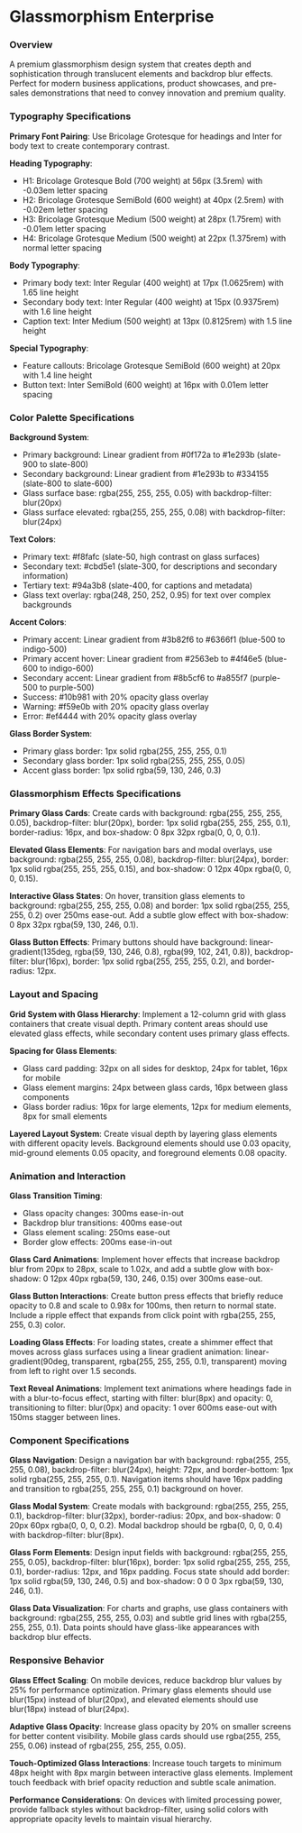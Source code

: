 # Glassmorphism Enterprise

### Overview
A premium glassmorphism design system that creates depth and sophistication through translucent elements and backdrop blur effects. Perfect for modern business applications, product showcases, and pre-sales demonstrations that need to convey innovation and premium quality.

### Typography Specifications

**Primary Font Pairing**: Use Bricolage Grotesque for headings and Inter for body text to create contemporary contrast.

**Heading Typography**:
- H1: Bricolage Grotesque Bold (700 weight) at 56px (3.5rem) with -0.03em letter spacing
- H2: Bricolage Grotesque SemiBold (600 weight) at 40px (2.5rem) with -0.02em letter spacing
- H3: Bricolage Grotesque Medium (500 weight) at 28px (1.75rem) with -0.01em letter spacing
- H4: Bricolage Grotesque Medium (500 weight) at 22px (1.375rem) with normal letter spacing

**Body Typography**:
- Primary body text: Inter Regular (400 weight) at 17px (1.0625rem) with 1.65 line height
- Secondary body text: Inter Regular (400 weight) at 15px (0.9375rem) with 1.6 line height
- Caption text: Inter Medium (500 weight) at 13px (0.8125rem) with 1.5 line height

**Special Typography**:
- Feature callouts: Bricolage Grotesque SemiBold (600 weight) at 20px with 1.4 line height
- Button text: Inter SemiBold (600 weight) at 16px with 0.01em letter spacing

### Color Palette Specifications

**Background System**:
- Primary background: Linear gradient from #0f172a to #1e293b (slate-900 to slate-800)
- Secondary background: Linear gradient from #1e293b to #334155 (slate-800 to slate-600)
- Glass surface base: rgba(255, 255, 255, 0.05) with backdrop-filter: blur(20px)
- Glass surface elevated: rgba(255, 255, 255, 0.08) with backdrop-filter: blur(24px)

**Text Colors**:
- Primary text: #f8fafc (slate-50, high contrast on glass surfaces)
- Secondary text: #cbd5e1 (slate-300, for descriptions and secondary information)
- Tertiary text: #94a3b8 (slate-400, for captions and metadata)
- Glass text overlay: rgba(248, 250, 252, 0.95) for text over complex backgrounds

**Accent Colors**:
- Primary accent: Linear gradient from #3b82f6 to #6366f1 (blue-500 to indigo-500)
- Primary accent hover: Linear gradient from #2563eb to #4f46e5 (blue-600 to indigo-600)
- Secondary accent: Linear gradient from #8b5cf6 to #a855f7 (purple-500 to purple-500)
- Success: #10b981 with 20% opacity glass overlay
- Warning: #f59e0b with 20% opacity glass overlay
- Error: #ef4444 with 20% opacity glass overlay

**Glass Border System**:
- Primary glass border: 1px solid rgba(255, 255, 255, 0.1)
- Secondary glass border: 1px solid rgba(255, 255, 255, 0.05)
- Accent glass border: 1px solid rgba(59, 130, 246, 0.3)

### Glassmorphism Effects Specifications

**Primary Glass Cards**:
Create cards with background: rgba(255, 255, 255, 0.05), backdrop-filter: blur(20px), border: 1px solid rgba(255, 255, 255, 0.1), border-radius: 16px, and box-shadow: 0 8px 32px rgba(0, 0, 0, 0.1).

**Elevated Glass Elements**:
For navigation bars and modal overlays, use background: rgba(255, 255, 255, 0.08), backdrop-filter: blur(24px), border: 1px solid rgba(255, 255, 255, 0.15), and box-shadow: 0 12px 40px rgba(0, 0, 0, 0.15).

**Interactive Glass States**:
On hover, transition glass elements to background: rgba(255, 255, 255, 0.08) and border: 1px solid rgba(255, 255, 255, 0.2) over 250ms ease-out. Add a subtle glow effect with box-shadow: 0 8px 32px rgba(59, 130, 246, 0.1).

**Glass Button Effects**:
Primary buttons should have background: linear-gradient(135deg, rgba(59, 130, 246, 0.8), rgba(99, 102, 241, 0.8)), backdrop-filter: blur(16px), border: 1px solid rgba(255, 255, 255, 0.2), and border-radius: 12px.

### Layout and Spacing

**Grid System with Glass Hierarchy**:
Implement a 12-column grid with glass containers that create visual depth. Primary content areas should use elevated glass effects, while secondary content uses primary glass effects.

**Spacing for Glass Elements**:
- Glass card padding: 32px on all sides for desktop, 24px for tablet, 16px for mobile
- Glass element margins: 24px between glass cards, 16px between glass components
- Glass border radius: 16px for large elements, 12px for medium elements, 8px for small elements

**Layered Layout System**:
Create visual depth by layering glass elements with different opacity levels. Background elements should use 0.03 opacity, mid-ground elements 0.05 opacity, and foreground elements 0.08 opacity.

### Animation and Interaction

**Glass Transition Timing**:
- Glass opacity changes: 300ms ease-in-out
- Backdrop blur transitions: 400ms ease-out
- Glass element scaling: 250ms ease-out
- Border glow effects: 200ms ease-in-out

**Glass Card Animations**:
Implement hover effects that increase backdrop blur from 20px to 28px, scale to 1.02x, and add a subtle glow with box-shadow: 0 12px 40px rgba(59, 130, 246, 0.15) over 300ms ease-out.

**Glass Button Interactions**:
Create button press effects that briefly reduce opacity to 0.8 and scale to 0.98x for 100ms, then return to normal state. Include a ripple effect that expands from click point with rgba(255, 255, 255, 0.3) color.

**Loading Glass Effects**:
For loading states, create a shimmer effect that moves across glass surfaces using a linear gradient animation: linear-gradient(90deg, transparent, rgba(255, 255, 255, 0.1), transparent) moving from left to right over 1.5 seconds.

**Text Reveal Animations**:
Implement text animations where headings fade in with a blur-to-focus effect, starting with filter: blur(8px) and opacity: 0, transitioning to filter: blur(0px) and opacity: 1 over 600ms ease-out with 150ms stagger between lines.

### Component Specifications

**Glass Navigation**:
Design a navigation bar with background: rgba(255, 255, 255, 0.08), backdrop-filter: blur(24px), height: 72px, and border-bottom: 1px solid rgba(255, 255, 255, 0.1). Navigation items should have 16px padding and transition to rgba(255, 255, 255, 0.1) background on hover.

**Glass Modal System**:
Create modals with background: rgba(255, 255, 255, 0.1), backdrop-filter: blur(32px), border-radius: 20px, and box-shadow: 0 20px 60px rgba(0, 0, 0, 0.2). Modal backdrop should be rgba(0, 0, 0, 0.4) with backdrop-filter: blur(8px).

**Glass Form Elements**:
Design input fields with background: rgba(255, 255, 255, 0.05), backdrop-filter: blur(16px), border: 1px solid rgba(255, 255, 255, 0.1), border-radius: 12px, and 16px padding. Focus state should add border: 1px solid rgba(59, 130, 246, 0.5) and box-shadow: 0 0 0 3px rgba(59, 130, 246, 0.1).

**Glass Data Visualization**:
For charts and graphs, use glass containers with background: rgba(255, 255, 255, 0.03) and subtle grid lines with rgba(255, 255, 255, 0.1). Data points should have glass-like appearances with backdrop blur effects.

### Responsive Behavior

**Glass Effect Scaling**:
On mobile devices, reduce backdrop blur values by 25% for performance optimization. Primary glass elements should use blur(15px) instead of blur(20px), and elevated elements should use blur(18px) instead of blur(24px).

**Adaptive Glass Opacity**:
Increase glass opacity by 20% on smaller screens for better content visibility. Mobile glass cards should use rgba(255, 255, 255, 0.06) instead of rgba(255, 255, 255, 0.05).

**Touch-Optimized Glass Interactions**:
Increase touch targets to minimum 48px height with 8px margin between interactive glass elements. Implement touch feedback with brief opacity reduction and subtle scale animation.

**Performance Considerations**:
On devices with limited processing power, provide fallback styles without backdrop-filter, using solid colors with appropriate opacity levels to maintain visual hierarchy. 